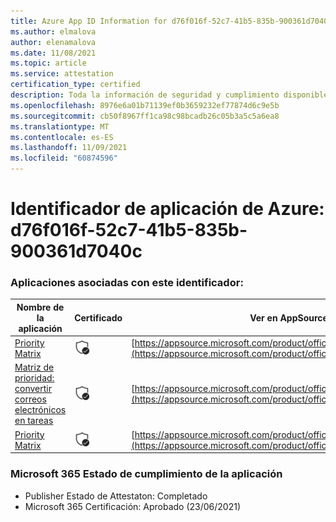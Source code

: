 ```yaml
---
title: Azure App ID Information for d76f016f-52c7-41b5-835b-900361d7040c
ms.author: elmalova
author: elenamalova
ms.date: 11/08/2021
ms.topic: article
ms.service: attestation
certification_type: certified
description: Toda la información de seguridad y cumplimiento disponible para d76f016f-52c7-41b5-835b-900361d7040c.
ms.openlocfilehash: 8976e6a01b71139ef0b3659232ef77874d6c9e5b
ms.sourcegitcommit: cb50f8967ff1ca98c98bcadb26c05b3a5c5a6ea8
ms.translationtype: MT
ms.contentlocale: es-ES
ms.lasthandoff: 11/09/2021
ms.locfileid: "60874596"
---
```

# <a name="azure-app-id-d76f016f-52c7-41b5-835b-900361d7040c"></a>Identificador de aplicación de Azure: d76f016f-52c7-41b5-835b-900361d7040c


### <a name="apps-associated-with-this-id"></a>Aplicaciones asociadas con este identificador:
| **Nombre de la aplicación** | **Certificado** | **Ver en AppSource** |
|--------------|---------------|-----------------------|
| [Priority Matrix](https://docs.microsoft.com/microsoft-365-app-certification/forward/WA104382005) | <img alt="Certified application badge" src="../media/certified-badge.png" height="25" width="25" /> | [https://appsource.microsoft.com/product/office/WA104382005](https://appsource.microsoft.com/product/office/WA104382005) |
| [Matriz de prioridad: convertir correos electrónicos en tareas](https://docs.microsoft.com/microsoft-365-app-certification/forward/WA104381735) | <img alt="Certified application badge" src="../media/certified-badge.png" height="25" width="25" /> | [https://appsource.microsoft.com/product/office/WA104381735](https://appsource.microsoft.com/product/office/WA104381735) |
| [Priority Matrix](https://docs.microsoft.com/microsoft-365-app-certification/forward/appfluenceinc.m_pm_msft) | <img alt="Certified application badge" src="../media/certified-badge.png" height="25" width="25" /> | [https://appsource.microsoft.com/product/office/appfluenceinc.m_pm_msft](https://appsource.microsoft.com/product/office/appfluenceinc.m_pm_msft) |

### <a name="microsoft-365-app-compliance-status"></a>Microsoft 365 Estado de cumplimiento de la aplicación
- Publisher Estado de Attestaton: Completado
- Microsoft 365 Certificación: Aprobado (23/06/2021)
